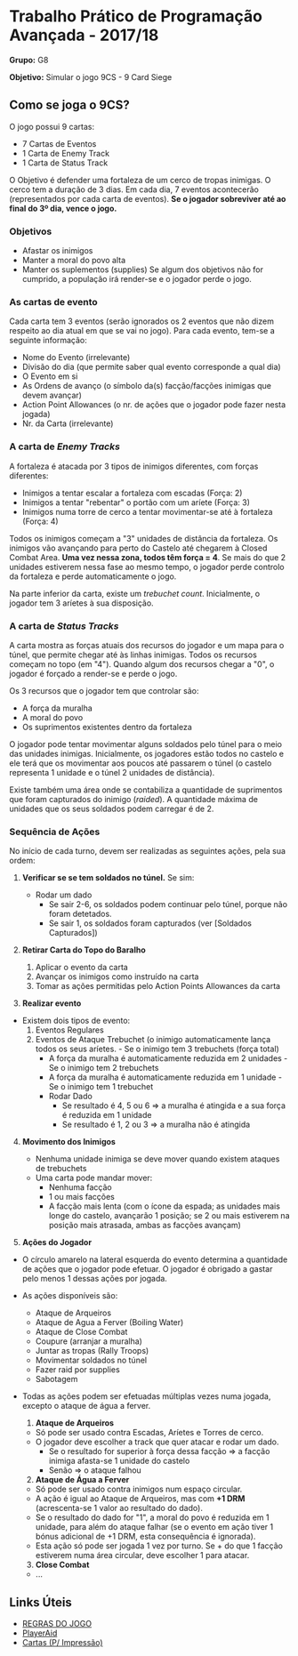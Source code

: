 # Trabalho Prático de Programação Avançada - 2017/18
**Grupo:** G8

**Objetivo:** Simular o jogo 9CS - 9 Card Siege

## Como se joga o 9CS?
O jogo possui 9 cartas:
- 7 Cartas de Eventos
- 1 Carta de Enemy Track
- 1 Carta de Status Track

O Objetivo é defender uma fortaleza de um cerco de tropas inimigas. O cerco tem a duração de 3 dias. Em cada dia, 7 eventos acontecerão (representados por cada carta de eventos). **Se o jogador sobreviver até ao final do 3º dia, vence o jogo.**

### Objetivos
- Afastar os inimigos
- Manter a moral do povo alta
- Manter os suplementos (supplies)
Se algum dos objetivos não for cumprido, a população irá render-se e o jogador perde o jogo.

### As cartas de evento
Cada carta tem 3 eventos (serão ignorados os 2 eventos que não dizem respeito ao dia atual em que se vai no jogo).
Para cada evento, tem-se a seguinte informação:
- Nome do Evento (irrelevante)
- Divisão do dia (que permite saber qual evento corresponde a qual dia)
- O Evento em si
- As Ordens de avanço (o símbolo da(s) facção/facções inimigas que devem avançar)
- Action Point Allowances (o nr. de ações que o jogador pode fazer nesta jogada)
- Nr. da Carta (irrelevante)

### A carta de *Enemy Tracks*
A fortaleza é atacada por 3 tipos de inimigos diferentes, com forças diferentes:
- Inimigos a tentar escalar a fortaleza com escadas (Força: 2)
- Inimigos a tentar "rebentar" o portão com um aríete (Força: 3)
- Inimigos numa torre de cerco a tentar movimentar-se até à fortaleza (Força: 4)

Todos os inimigos começam a "3" unidades de distância da fortaleza. Os inimigos vão avançando para perto do Castelo até chegarem à Closed Combat Area. **Uma vez nessa zona, todos têm força = 4**. Se mais do que 2 unidades estiverem nessa fase ao mesmo tempo, o jogador perde controlo da fortaleza e perde automaticamente o jogo.

Na parte inferior da carta, existe um *trebuchet count*. Inicialmente, o jogador tem 3 aríetes à sua disposição.

### A carta de *Status Tracks*
A carta mostra as forças atuais dos recursos do jogador e um mapa para o túnel, que permite chegar até às linhas inimigas.
Todos os recursos começam no topo (em "4"). Quando algum dos recursos chegar a "0", o jogador é forçado a render-se e perde o jogo.

Os 3 recursos que o jogador tem que controlar são:
- A força da muralha
- A moral do povo
- Os suprimentos existentes dentro da fortaleza

O jogador pode tentar movimentar alguns soldados pelo túnel para o meio das unidades inimigas. Inicialmente, os jogadores estão todos no castelo e ele terá que os movimentar aos poucos até passarem o túnel (o castelo representa 1 unidade e o túnel 2 unidades de distância).

Existe também uma área onde se contabiliza a quantidade de suprimentos que foram capturados do inimigo (*raided*). A quantidade máxima de unidades que os seus soldados podem carregar é de 2.

### Sequência de Ações
No início de cada turno, devem ser realizadas as seguintes ações, pela sua ordem:

1. **Verificar se se tem soldados no túnel.**
  Se sim:
    - Rodar um dado
      - Se sair 2-6, os soldados podem continuar pelo túnel, porque não foram detetados.
      - Se sair 1, os soldados foram capturados (ver [Soldados Capturados])
      
2. **Retirar Carta do Topo do Baralho**
    1. Aplicar o evento da carta
    2. Avançar os inimigos como instruído na carta
    3. Tomar as ações permitidas pelo Action Points Allowances da carta
3. **Realizar evento**
  - Existem dois tipos de evento:
      1. Eventos Regulares 
      2. Eventos de Ataque Trebuchet (o inimigo automaticamente lança todos os seus aríetes.
        - Se o inimigo tem 3 trebuchets (força total)
          - A força da muralha é automaticamente reduzida em 2 unidades
        - Se o inimigo tem 2 trebuchets
          - A força da muralha é automaticamente reduzida em 1 unidade
        - Se o inimigo tem 1 trebuchet
          - Rodar Dado
            - Se resultado é 4, 5 ou 6 => a muralha é atingida e a sua força é reduzida em 1 unidade
            - Se resultado é 1, 2 ou 3 => a muralha não é atingida 
4. **Movimento dos Inimigos**
   - Nenhuma unidade inimiga se deve mover quando existem ataques de trebuchets
   - Uma carta pode mandar mover:
      - Nenhuma facção
      - 1 ou mais facções
      - A facção mais lenta (com o ícone da espada; as unidades mais longe do castelo, avançarão 1 posição; se 2 ou mais estiverem na posição mais atrasada, ambas as facções avançam)
 
5. **Ações do Jogador**
  - O círculo amarelo na lateral esquerda do evento determina a quantidade de ações que o jogador pode efetuar. O jogador é obrigado a gastar pelo menos 1 dessas ações por jogada.
  - As ações disponíveis são:
    - Ataque de Arqueiros
    - Ataque de Agua a Ferver (Boiling Water)
    - Ataque de Close Combat
    - Coupure (arranjar a muralha)
    - Juntar as tropas (Rally Troops)
    - Movimentar soldados no túnel
    - Fazer raid por supplies
    - Sabotagem
   
  - Todas as ações podem ser efetuadas múltiplas vezes numa jogada, excepto o ataque de água a ferver.
   
    1. **Ataque de Arqueiros**
      - Só pode ser usado contra Escadas, Aríetes e Torres de cerco.
      - O jogador deve escolher a track que quer atacar e rodar um dado.
        - Se o resultado for superior à força dessa facção => a facção inimiga afasta-se 1 unidade do castelo
        - Senão => o ataque falhou
    2. **Ataque de Água a Ferver**
      - Só pode ser usado contra inimigos num espaço circular.
      - A ação é igual ao Ataque de Arqueiros, mas com **+1 DRM** (acrescenta-se 1 valor ao resultado do dado).
      - Se o resultado do dado for "1", a moral do povo é reduzida em 1 unidade, para além do ataque falhar (se o evento em ação tiver 1 bónus adicional de +1 DRM, esta consequência é ignorada).
      - Esta ação só pode ser jogada 1 vez por turno. Se + do que 1 facção estiverem numa área circular, deve escolher 1 para atacar.
    3. **Close Combat**
      - ...


## Links Úteis
- [REGRAS DO JOGO](https://github.com/aFaneca/PA1718/blob/master/Documenta%C3%A7%C3%A3o/9CS_Rules_20171217.pdf)
- [PlayerAid](https://github.com/aFaneca/PA1718/blob/master/Documenta%C3%A7%C3%A3o/9CS_PlayerAid_20171217.pdf)
- [Cartas (P/ Impressão)](https://github.com/aFaneca/PA1718/blob/master/Documenta%C3%A7%C3%A3o/9CS_Cards_20171217.pdf)
